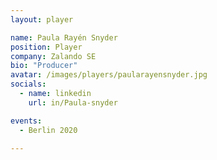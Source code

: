 ```yaml
---
layout: player

name: Paula Rayén Snyder
position: Player
company: Zalando SE
bio: "Producer"
avatar: /images/players/paularayensnyder.jpg
socials:
  - name: linkedin
    url: in/Paula-snyder

events:
  - Berlin 2020

---
```

